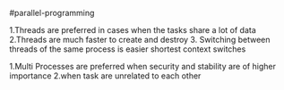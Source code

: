 #parallel-programming

1.Threads are preferred in cases when the tasks share a lot of data
2.Threads are much faster to create and destroy
3. Switching between threads of the same process is easier
	shortest context switches

1.Multi Processes are preferred when security and stability are of higher importance
2.when task are unrelated to each other
